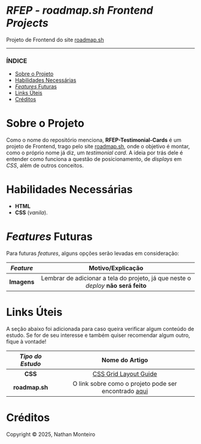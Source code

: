 # *RFEP - roadmap.sh Frontend Projects*
Projeto de Frontend do site <a href="https://roadmap.sh/">roadmap.sh</a>

---

### ÍNDICE

* [Sobre o Projeto](#about)
* [Habilidades Necessárias](#abilities)
* [*Features* Futuras](#fut-feats)
* [Links Úteis](#links)
* [Créditos](#credits)


<h1 id="about">Sobre o Projeto</h1>

Como o nome do repositório menciona, **RFEP-Testimonial-Cards** é um projeto de Frontend, trago pelo site <a href="https://roadmap.sh/">roadmap.sh</a>, onde o objetivo é montar, como o próprio nome já diz, um *testimonial card*. A ideia por trás dele é entender como funciona a questão de posicionamento, de *displays* em *CSS*, além de outros conceitos.


<h1 id="abilities"> Habilidades Necessárias </h1>

  - **HTML**
  - **CSS** (*vanila*).


<h1 id="fut-feats"> <em>Features</em> Futuras </h1>

Para futuras <em>features</em>, alguns opções serão levadas em consideração:

*Feature* | Motivo/Explicação
:---------: | :------:
**Imagens** | Lembrar de adicionar a tela do projeto, já que neste o _deploy_ **não será feito**

<!--
<h1 id="key-requirements"> Requisitos Chave </h1>

O projeto nos informa sobre alguns requisitos importantes a serem seguidos, como:

Requisito | Explicação
:---------: | :------:
**HTML Semântico** | Usar as tags HTML semanticamente corretas para estruturar o site
**SEO Meta Tags** | Incluir meta tags essenciais para o SEO (Search Engine Optimization)
**EEstrutura** | Estruturar o site para que seja fácil estilizá-lo depois
**Páginas** | Aprender a criar diversas páginas no seu website
-->

<h1 id="links"> Links Úteis </h1>


A seção abaixo foi adicionada para caso queira verificar algum conteúdo de estudo. Se for de seu interesse e também quiser recomendar algum outro, fique à vontade!

*Tipo do Estudo* | Nome do Artigo
:---------: | :------:
**CSS** | <a href="https://css-tricks.com/snippets/css/complete-guide-grid/">CSS Grid Layout Guide</a>
**roadmap.sh** | O link sobre como o projeto pode ser encontrado <a href="https://roadmap.sh/projects/testimonial-cards">aqui</a>

<h1 id="credits"> Créditos </h1>

Copyright © 2025, Nathan Monteiro
